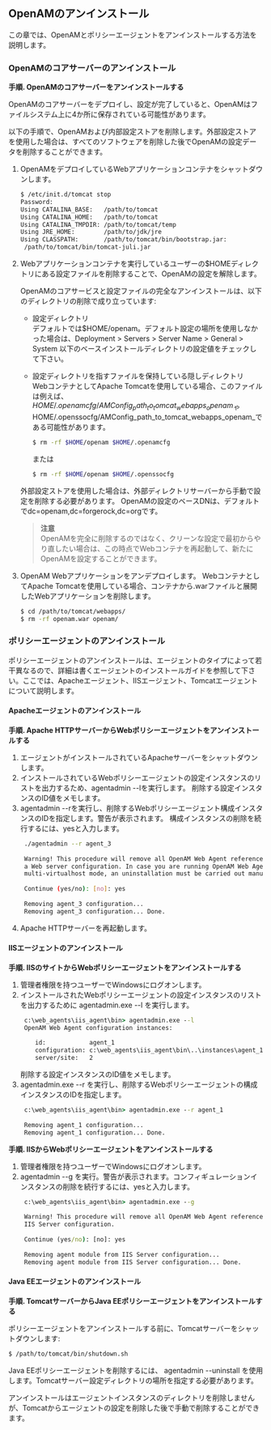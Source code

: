 ## OpenAMのアンインストール

この章では、OpenAMとポリシーエージェントをアンインストールする方法を説明します。

### OpenAMのコアサーバーのアンインストール

**手順. OpenAMのコアサーバーをアンインストールする**

OpenAMのコアサーバーをデプロイし、設定が完了していると、OpenAMはファイルシステム上に4か所に保存されている可能性があります。

以下の手順で、OpenAMおよび内部設定ストアを削除します。外部設定ストアを使用した場合は、すべてのソフトウェアを削除した後でOpenAMの設定データを削除することができます。

1. OpenAMをデプロイしているWebアプリケーションコンテナをシャットダウンします。

    ```bash
    $ /etc/init.d/tomcat stop
    Password:
    Using CATALINA_BASE:   /path/to/tomcat
    Using CATALINA_HOME:   /path/to/tomcat
    Using CATALINA_TMPDIR: /path/to/tomcat/temp
    Using JRE_HOME:        /path/to/jdk/jre
    Using CLASSPATH:       /path/to/tomcat/bin/bootstrap.jar:
     /path/to/tomcat/bin/tomcat-juli.jar
    ```
    
2. Webアプリケーションコンテナを実行しているユーザーの$HOMEディレクトリにある設定ファイルを削除することで、OpenAMの設定を解除します。

    OpenAMのコアサービスと設定ファイルの完全なアンインストールは、以下のディレクトリの削除で成り立っています:
    - 設定ディレクトリ  
    デフォルトでは$HOME/openam。デフォルト設定の場所を使用しなかった場合は、Deployment > Servers > Server Name > General > System 以下のベースインストールディレクトリの設定値をチェックして下さい。
    - 設定ディレクトリを指すファイルを保持している隠しディレクトリ  
    WebコンテナとしてApache Tomcatを使用している場合、このファイルは例えば、$HOME/.openamcfg/AMConfig_path_to_tomcat_webapps_openam_や$HOME/.openssocfg/AMConfig_path_to_tomcat_webapps_openam_である可能性があります。  
      ```bash
      $ rm -rf $HOME/openam $HOME/.openamcfg
      ```
    
      または

      ```bash
      $ rm -rf $HOME/openam $HOME/.openssocfg
      ```
    
    外部設定ストアを使用した場合は、外部ディレクトリサーバーから手動で設定を削除する必要があります。 OpenAMの設定のベースDNは、デフォルトでdc=openam,dc=forgerock,dc=orgです。
    > **注意**  
    > OpenAMを完全に削除するのではなく、クリーンな設定で最初からやり直したい場合は、この時点でWebコンテナを再起動して、新たにOpenAMを設定することができます。

3. OpenAM Webアプリケーションをアンデプロイします。
    WebコンテナとしてApache Tomcatを使用している場合、コンテナから.warファイルと展開したWebアプリケーションを削除します。

    ```bash
    $ cd /path/to/tomcat/webapps/
    $ rm -rf openam.war openam/
    ```

### ポリシーエージェントのアンインストール

ポリシーエージェントのアンインストールは、エージェントのタイプによって若干異なるので、詳細は書くエージェントのインストールガイドを参照して下さい。ここでは、Apacheエージェント、IISエージェント、Tomcatエージェントについて説明します。

#### Apacheエージェントのアンインストール

**手順. Apache HTTPサーバーからWebポリシーエージェントをアンインストールする**

1. エージェントがインストールされているApacheサーバーをシャットダウンします。
2. インストールされているWebポリシーエージェントの設定インスタンスのリストを出力するため、agentadmin --lを実行します。
   削除する設定インスタンスのID値をメモします。
3. agentadmin --rを実行し、削除するWebポリシーエージェント構成インスタンスのIDを指定します。警告が表示されます。
   構成インスタンスの削除を続行するには、yesと入力します。
   ```bash
    ./agentadmin --r agent_3
    
    Warning! This procedure will remove all OpenAM Web Agent references from
    a Web server configuration. In case you are running OpenAM Web Agent in a
    multi-virtualhost mode, an uninstallation must be carried out manually.
    
    Continue (yes/no): [no]: yes
    
    Removing agent_3 configuration...
    Removing agent_3 configuration... Done.
   ```
4. Apache HTTPサーバーを再起動します。

#### IISエージェントのアンインストール

**手順. IISのサイトからWebポリシーエージェントをアンインストールする**

1. 管理者権限を持つユーザーでWindowsにログオンします。
2. インストールされたWebポリシーエージェントの設定インスタンスのリストを出力するために agentadmin.exe --l を実行します。
   ```cmd
    c:\web_agents\iis_agent\bin> agentadmin.exe --l
    OpenAM Web Agent configuration instances:
    
       id:            agent_1
       configuration: c:\web_agents\iis_agent\bin\..\instances\agent_1
       server/site:   2
   ```
   削除する設定インスタンスのID値をメモします。
3. agentadmin.exe --r を実行し、削除するWebポリシーエージェントの構成インスタンスのIDを指定します。
   ```cmd
    c:\web_agents\iis_agent\bin> agentadmin.exe --r agent_1
    
    Removing agent_1 configuration...
    Removing agent_1 configuration... Done.
   ```

**手順. IISからWebポリシーエージェントをアンインストールする**

1. 管理者権限を持つユーザーでWindowsにログオンします。
2. agentadmin --g を実行。警告が表示されます。コンフィギュレーションインスタンスの削除を続行するには、yesと入力します。
   ```cmd
    c:\web_agents\iis_agent\bin> agentadmin.exe --g
    
    Warning! This procedure will remove all OpenAM Web Agent references from
    IIS Server configuration.
    
    Continue (yes/no): [no]: yes
    
    Removing agent module from IIS Server configuration...
    Removing agent module from IIS Server configuration... Done.
   ```

#### Java EEエージェントのアンインストール

**手順. TomcatサーバーからJava EEポリシーエージェントをアンインストールする**

ポリシーエージェントをアンインストールする前に、Tomcatサーバーをシャットダウンします:
```bash
$ /path/to/tomcat/bin/shutdown.sh
```
Java EEポリシーエージェントを削除するには、 agentadmin --uninstall を使用します。Tomcatサーバー設定ディレクトリの場所を指定する必要があります。

アンインストールはエージェントインスタンスのディレクトリを削除しませんが、Tomcatからエージェントの設定を削除した後で手動で削除することができます。
